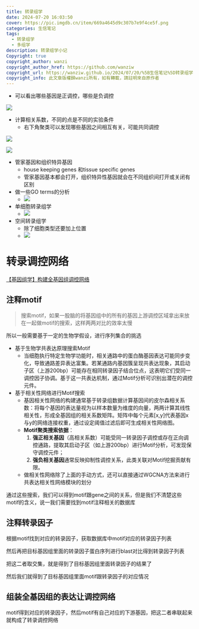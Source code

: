 ```yaml
---
title: 转录组学
date: 2024-07-20 16:03:50
cover: https://pic.imgdb.cn/item/669a4645d9c307b7e9f4ce5f.png
categories: 生信笔记
tags: 
  - 转录组学 
  - 多组学
description: 转录组学小记
Copyright: true
copyright_author: wanzi
copyright_author_href: https://github.com/wanziw
copyright_url: https://wanziw.github.io/2024/07/20/%5B生信笔记%5D转录组学/
copyright_info: 此文章版權歸wanzi所有，如有轉載，請註明來自原作者
---
```


- 可以看出哪些基因是正调控，哪些是负调控

![](https://pic.imgdb.cn/item/669b689dd9c307b7e932b885.png)

- 计算相关系数，不同的点是不同的实验条件
  - 右下角聚类可以发现哪些基因之间相互有关，可能共同调控

![](https://pic.imgdb.cn/item/669b69fed9c307b7e934be68.png)

![](https://pic.imgdb.cn/item/669b6bdad9c307b7e93773b9.png)

- 管家基因和组织特异基因
  - house keeping genes 和tissue specific genes
  - 管家基因基本都会打开，组织特异性基因就会在不同组织间打开或关闭有区别
- 做一些GO terms的分析
  - ![](https://pic.imgdb.cn/item/669b6d6ed9c307b7e939915a.png)
- 单细胞转录组学
  - ![](https://pic.imgdb.cn/item/669b6e89d9c307b7e93c7f34.png)
- 空间转录组学
  - 除了细胞类型还要加上位置
  - ![](https://pic.imgdb.cn/item/669b6eaed9c307b7e93cb318.png)



# 转录调控网络

 

[【基因组学】构建全基因组调控网络](https://stack.xieguigang.me/2022/genome-wide-regulatory-network-reconstruction/)

## 注释motif

> 搜索motif，如果一股脑的将基因组中的所有的基因上游调控区域拿出来放在一起做motif的搜索，这样两两对比的效率太慢

所以一般需要基于一定的生物学假设，进行序列集合的挑选

- 基于生物学共表达原理搜索Motif
  - 当细胞执行特定生物学功能时，相关通路中的蛋白酶基因表达可能同步变化，导致通路差异表达富集。若某通路内基因簇呈现共表达现象，其启动子区（上游200bp）可能存在相同转录因子结合位点，这表明它们受同一调控因子协调。基于这一共表达机制，通过Motif分析可识别出潜在的调控元件。
- 基于相关性网络进行Motif搜索
  - 基因相关性网络的构建通常基于转录组数据计算基因间的皮尔森相关系数：将每个基因的表达量视为以样本数量为维度的向量，两两计算其线性相关性，形成全基因组的相关系数矩阵。矩阵中每个元素[x,y]代表基因x与y的网络连接权重，通过设定阈值过滤后即可生成相关性网络图。
  - **Motif聚类搜索依据**：
    1. **强正相关基因**（高相关系数）可能受同一转录因子调控或存在正向调控通路，提取其启动子区（如上游200bp）进行Motif分析，可发现保守调控元件；
    2. **强负相关基因**通常反映抑制性调控关系，此类关联对Motif挖掘贡献有限。
  - 做相关性网络除了上面的手动方式，还可以直接通过WGCNA方法来进行共表达相关性网络模块的划分

通过这些搜索，我们可以得到motif跟gene之间的关系，但是我们不清楚这些motif的含义，说一我们需要找到motif注释相关的数据库

## 注释转录因子

根据motif找到对应的转录因子，获取数据库中motif对应的转录因子列表

然后再把目标基因组里面的转录因子蛋白序列进行blast对比得到转录因子列表

把这二者取交集，就是得到了目标基因组里面转录因子的结果了

然后我们就得到了目标基因组里面motif跟转录因子的对应情况

## 组装全基因组的表达让调控网络

motif得到对应的转录因子，然后motif有自己对应的下游基因，把这二者串联起来就构成了转录调控网络
